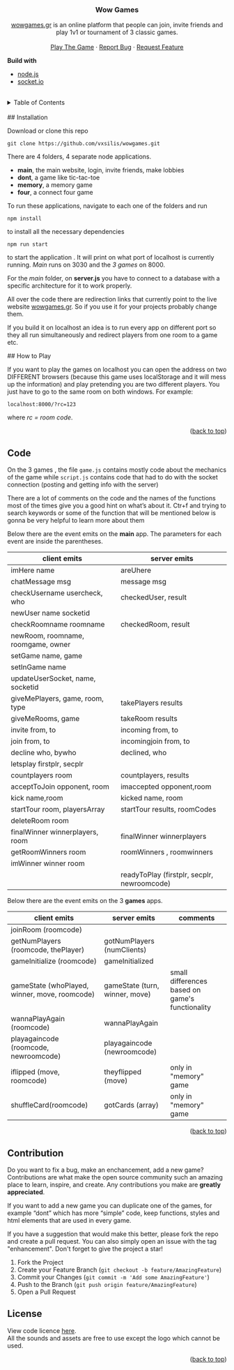 
<div id="top"></div>

<div align="center">
  <a href="https://github.com/vxsilis/wowgames">
<!--     <img src="images/18mblack.png#gh-light-mode-only" alt="Logo"  height="80"> -->

  </a>

<h3 align="center">Wow Games</h3>


[wowgames.gr](http://wowgames.gr) is an online platform that people can join, invite friends and play 1v1 or tournament of 3 classic games.
    <br />
    <br />
    <a href="https://wowgames.gr/">Play The Game</a>
    ·
    <a href="https://github.com/vxsilis/wowgames/issues">Report Bug</a>
    ·
    <a href="https://github.com/vxsilis/wowgames/issues">Request Feature</a>

</div>

 
**Build with**

 - [node.js](https://nodejs.org/en)
 - [socket.io](http://socket.io)

</br>
<details>
  <summary>Table of Contents</summary>
  <ul>
    <li><a href="#installation">Installation</a></li>
    <li><a href="#play">How to Play</a></li>
    <li><a href="#code">Code</a></li>
    <li><a href="#contribution">Contribution</a></li>
    <li><a href="#license">License</a></li>
  </ul>
</details>

</br>
## Installation

  Download or clone this repo

    git clone https://github.com/vxsilis/wowgames.git


There are 4 folders, 4 separate node applications.

 - **main**, the main website, login, invite friends, make lobbies
 - **dont**, a game like tic-tac-toe
 - **memory**, a memory game
 - **four**, a connect four game


To run these applications, navigate to each one of the folders and run

    npm install

to install all the necessary dependencies

    npm run start

  to start the application . It will print on what port of localhost is currently running. *Main* runs on 3030 and the *3 games* on 8000.

 For the  *main* folder, on **server.js** you have to connect to a database with a specific architecture for it to work properly.

All over the code there are redirection links that currently point to the live website [wowgames.gr](http://wowgames.gr). So if you use it for your projects probably change them.

If you build it on localhost an idea is to run every app on different port so they all run simultaneously and redirect players from one room to a game etc.  

<div id="play"></div>
## How to Play

If you want to play the games on localhost you can open the address on two DIFFERENT browsers (because this game uses localStorage and it will mess up the information) and play pretending you are two different players. You just have to go to the same room on both windows. For example:

    localhost:8000/?rc=123

 where *rc = room code*.
 
 <p align="right">(<a href="#top">back to top</a>)</p>

## Code

On the 3 games , the file `game.js` contains mostly code about the mechanics of the game while `script.js` contains code that had to do with the socket connection (posting and getting info with the server)

  
There are a lot of comments on the code and the names of the functions most of the times give you a good hint on what’s about it. Ctr+f and trying to search keywords or some of the function that will be mentioned below is gonna be very helpful to learn more about them

  
Below there are the event emits on the **main** app. The parameters for each event are inside the parentheses. 
  
|client emits| server emits  |
|--|--|
|imHere name| areUhere |
|chatMessage msg| message msg |
|checkUsername usercheck, who| checkedUser, result |
|newUser name socketid|  |
|checkRoomname roomname| checkedRoom, result |
|newRoom, roomname, roomgame, owner|  |
|setGame name, game|  |
|setInGame name|  |
|updateUserSocket, name, socketid|  |
|giveMePlayers, game, room, type| takePlayers results |
|giveMeRooms, game| takeRoom results |
|invite from, to| incoming from, to |
|join from, to| incomingjoin from, to |
|decline who, bywho|declined, who  |
|letsplay firstplr, secplr|  |
|countplayers room | countplayers, results |
|acceptToJoin opponent, room| imaccepted opponent,room |
|kick name,room|kicked name, room  |
|startTour room, playersArray| startTour results, roomCodes |
|deleteRoom room|  |
|finalWinner winnerplayers, room| finalWinner winnerplayers |
|getRoomWinners room|roomWinners , roomwinners  |
|imWinner winner room|  |
||readyToPlay (firstplr, secplr, newroomcode)  |

Below there are the event emits on the 3 **games** apps.

|client emits| server emits  | comments| 
|--|--|--|
|joinRoom (roomcode)|  || 
|getNumPlayers (roomcode, thePlayer)|gotNumPlayers (numClients)  || 
|gameInitialize (roomcode)| gameInitialized || 
|gameState (whoPlayed, winner, move, roomcode)| gameState (turn, winner, move) |small differences based on game's functionality| 
|wannaPlayAgain (roomcode)| wannaPlayAgain || 
|playagaincode (roomcode, newroomcode)| playagaincode (newroomcode) || 
|iflipped (move, roomcode)| theyflipped (move) |only in "memory" game| 
|shuffleCard(roomcode)| gotCards (array) |only in "memory" game| 


<p align="right">(<a href="#top">back to top</a>)</p>


## Contribution

Do you want to fix a bug, make an enchancement, add a new game? Contributions are what make the open source community such an amazing place to learn, inspire, and create. Any contributions you make are **greatly appreciated**.

If you want to add a new game you can duplicate one of the games, for example “dont” which has more “simple” code, keep functions, styles and html elements that are used in every game.

If you have a suggestion that would make this better, please fork the repo and create a pull request. You can also simply open an issue with the tag "enhancement". Don't forget to give the project a star!

1. Fork the Project
2. Create your Feature Branch (`git checkout -b feature/AmazingFeature`)
3. Commit your Changes (`git commit -m 'Add some AmazingFeature'`)
4. Push to the Branch (`git push origin feature/AmazingFeature`)
5. Open a Pull Request


## License

View code licence [here](https://github.com/vxsilis/wowgames/blob/main/LICENSE). <br />
All the sounds and assets are free to use except the logo which cannot be used.


<p align="right">(<a href="#top">back to top</a>)</p>
